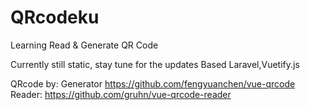 # QRcodeku
Learning Read & Generate QR Code

Currently still static, stay tune for the updates
Based Laravel,Vuetify.js

QRcode by:
Generator
https://github.com/fengyuanchen/vue-qrcode
Reader:
https://github.com/gruhn/vue-qrcode-reader
